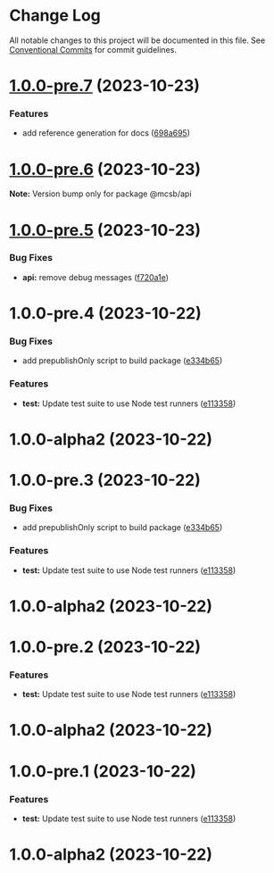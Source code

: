 # Change Log

All notable changes to this project will be documented in this file.
See [Conventional Commits](https://conventionalcommits.org) for commit guidelines.

# [1.0.0-pre.7](https://github.com/robere2/starboard/compare/@mcsb/api@1.0.0-pre.6...@mcsb/api@1.0.0-pre.7) (2023-10-23)

### Features

- add reference generation for docs ([698a695](https://github.com/robere2/starboard/commit/698a695e13bc3124006ada2c610c8bbfa29b0e02))

# [1.0.0-pre.6](https://github.com/robere2/starboard/compare/@mcsb/api@1.0.0-pre.5...@mcsb/api@1.0.0-pre.6) (2023-10-23)

**Note:** Version bump only for package @mcsb/api

# [1.0.0-pre.5](https://github.com/robere2/starboard/compare/@mcsb/api@1.0.0-pre.4...@mcsb/api@1.0.0-pre.5) (2023-10-23)

### Bug Fixes

- **api:** remove debug messages ([f720a1e](https://github.com/robere2/starboard/commit/f720a1e60aad9448fd1860aaccea9139f1d96a87))

# 1.0.0-pre.4 (2023-10-22)

### Bug Fixes

- add prepublishOnly script to build package ([e334b65](https://github.com/robere2/starboard/commit/e334b65f9ceba3ba916f9885ea1908a55fc7fa4d))

### Features

- **test:** Update test suite to use Node test runners ([e113358](https://github.com/robere2/starboard/commit/e1133581e244d4c1fc4ad562496be4af5e924f98))

# 1.0.0-alpha2 (2023-10-22)

# 1.0.0-pre.3 (2023-10-22)

### Bug Fixes

- add prepublishOnly script to build package ([e334b65](https://github.com/robere2/starboard/commit/e334b65f9ceba3ba916f9885ea1908a55fc7fa4d))

### Features

- **test:** Update test suite to use Node test runners ([e113358](https://github.com/robere2/starboard/commit/e1133581e244d4c1fc4ad562496be4af5e924f98))

# 1.0.0-alpha2 (2023-10-22)

# 1.0.0-pre.2 (2023-10-22)

### Features

- **test:** Update test suite to use Node test runners ([e113358](https://github.com/robere2/starboard/commit/e1133581e244d4c1fc4ad562496be4af5e924f98))

# 1.0.0-alpha2 (2023-10-22)

# 1.0.0-pre.1 (2023-10-22)

### Features

- **test:** Update test suite to use Node test runners ([e113358](https://github.com/robere2/starboard/commit/e1133581e244d4c1fc4ad562496be4af5e924f98))

# 1.0.0-alpha2 (2023-10-22)

